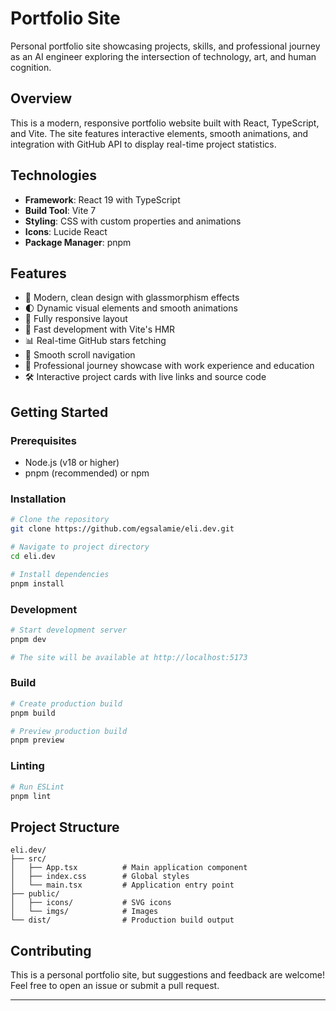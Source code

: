 # Portfolio Site

Personal portfolio site showcasing projects, skills, and professional journey as an AI engineer exploring the intersection of technology, art, and human cognition.

## Overview

This is a modern, responsive portfolio website built with React, TypeScript, and Vite. The site features interactive elements, smooth animations, and integration with GitHub API to display real-time project statistics.

## Technologies

- **Framework**: React 19 with TypeScript
- **Build Tool**: Vite 7
- **Styling**: CSS with custom properties and animations
- **Icons**: Lucide React
- **Package Manager**: pnpm

## Features

- 🎨 Modern, clean design with glassmorphism effects
- 🌓 Dynamic visual elements and smooth animations
- 📱 Fully responsive layout
- 🚀 Fast development with Vite's HMR
- 📊 Real-time GitHub stars fetching
- 🎯 Smooth scroll navigation
- 💼 Professional journey showcase with work experience and education
- 🛠 Interactive project cards with live links and source code

## Getting Started

### Prerequisites

- Node.js (v18 or higher)
- pnpm (recommended) or npm

### Installation

```bash
# Clone the repository
git clone https://github.com/egsalamie/eli.dev.git

# Navigate to project directory
cd eli.dev

# Install dependencies
pnpm install
```

### Development

```bash
# Start development server
pnpm dev

# The site will be available at http://localhost:5173
```

### Build

```bash
# Create production build
pnpm build

# Preview production build
pnpm preview
```

### Linting

```bash
# Run ESLint
pnpm lint
```

## Project Structure

```
eli.dev/
├── src/
│   ├── App.tsx          # Main application component
│   ├── index.css        # Global styles
│   └── main.tsx         # Application entry point
├── public/
│   ├── icons/           # SVG icons
│   └── imgs/            # Images
└── dist/                # Production build output
```

## Contributing

This is a personal portfolio site, but suggestions and feedback are welcome! Feel free to open an issue or submit a pull request.

---
